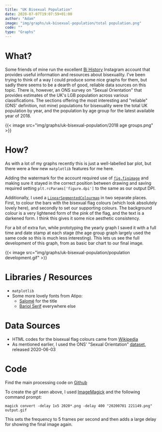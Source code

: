 ```yaml
---
title: "UK Bisexual Population"
date: 2020-07-07T19:07:59+01:00
author: "Adam"
image: "img/graphs/uk-bisexual-population/total population.png"
code: ""
type: "Graphs"
---
```


# What?
Some friends of mine run the excellent [Bi History](<https://www.instagram.com/bihistory/>)
Instagram account that provides useful information and resources about 
bisexuality. I've been trying to think of a way I could produce some nice graphs
for them, but sadly there seems to be a dearth of good, reliable data sources on 
this topic. There is, however, an ONS survey on "Sexual Orientation" that 
provides estimates of the UK's LGB population across various classifications.
The sections offering the most interesting and "reliable" (ONS' definition, not 
mine) populations for bisexuality were the total UK population by year, and the 
population by age group for the latest available year of 2018.

{{< image src="img/graphs/uk-bisexual-population/2018 age groups.png" >}}

# How?
As with a lot of my graphs recently this is just a well-labelled bar plot, but
there were a few new `matplotlib` features for me here. 

Adding the watermark for the account required use of [`fig.figimage`](https://matplotlib.org/api/_as_gen/matplotlib.pyplot.figimage.html) 
and making sure it stayed in the correct position between drawing and saving 
required setting `plt.rcParams['figure.dpi']` to the same as our output DPI.

Additionally, I used a [`LinearSegmentedColourmap`](https://matplotlib.org/api/_as_gen/matplotlib.colors.LinearSegmentedColormap.html)
in two separate places. First, to colour the bars with the bisexual flag colours
(which look absolutely lovely here), and secondly to set our supporting colours.
The background colour is a very lightened form of the pink of the flag, and the 
text is a darkened form. I think this gives it some nice aesthetic consistency.

For a bit of extra fun, while prototyping the yearly graph I saved it with a 
full time and date stamp at each stage (the age group graph largely used the 
same code so this is much less interesting). This lets us see the full 
development of this graph, from as basic bar chart to our final image.

{{< image src="img/graphs/uk-bisexual-population/population development.gif" >}}

# Libraries / Resources
- `matplotlib`
- Some more lovely fonts from Atipo:
  - [Salomé](<https://www.atipofoundry.com/fonts/salome>) for the title
  - [Bariol Serif](<https://www.atipofoundry.com/fonts/bariol-serif>) everywhere else

# Data Sources
- HTML codes for the bisexual flag colours came from [Wikipedia](<https://en.wikipedia.org/wiki/Bisexual_pride_flag>)
- As mentioned earlier, I used the ONS' "Sexual Orientation" 
  [dataset](<https://www.ons.gov.uk/peoplepopulationandcommunity/culturalidentity/sexuality/datasets/sexualidentityuk>),
  released 2020-06-03

# Code
Find the main processing code on [Github](https://github.com/asongtoruin/data_analysis/blob/master/bi%20history/uk_bi_population.py)

To create the gif seen above, I used [ImageMagick](<https://imagemagick.org>)
and the following command prompt:

```shell
magick convert -delay 1x5 2020*.png -delay 400 "20200701 221149.png" output.gif
```

This sets the frequency to 5 frames per second and then adds a large delay for 
showing the final image again.